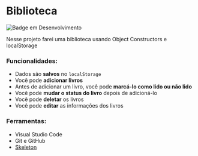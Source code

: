 # Biblioteca
<div align="left">

![Badge em Desenvolvimento ](http://img.shields.io/static/v1?label=STATUS&message=EM%20DESENVOLVIMENTO&color=GREEN&style=for-the-badge )

</div>
Nesse projeto farei uma biblioteca usando Object Constructors e localStorage

### **Funcionalidades:**
* Dados são **salvos** no `localStorage`
* Você pode **adicionar livros**
* Antes de adicionar um livro, você pode **marcá-lo como lido ou não lido**
* Você pode **mudar o status do livro** depois de adicioná-lo
* Você pode **deletar** os livros
* Você pode **editar** as informações dos livros

### **Ferramentas:**
* Visual Studio Code
* Git e GitHub
* [Skeleton](http://getskeleton.com/)
